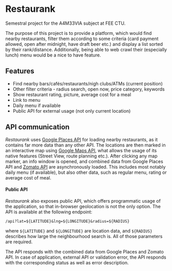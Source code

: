 # Restaurank
Semestral project for the A4M33VIA subject at FEE CTU.

The purpose of this project is to provide a platform, which would find nearby restaurants, 
filter them according to some criteria (card payment allowed, open after midnight, 
have draft beer etc.) and display a list sorted by their rank/distance. Additionally, 
being able to web crawl their (especially lunch) menu would be a nice to have feature.

## Features
* Find nearby bars/cafés/restaurants/nigh clubs/ATMs (current position)
* Other filter criteria - radius search, open now, price category, keywords
* Show restaurant rating, picture, average cost for a meal
* Link to menu
* Daily menu if available
* Public API for external usage (not only current location)

## API communication
*Restaurank* uses [Google Places API](https://developers.google.com/places/) for loading nearby 
restaurants, as it contains far more data than any other API. The locations are then marked 
in an interactive map using [Google Maps API](https://developers.google.com/maps/), what 
allows the usage of its native features (Street View, route planning etc.). After clicking 
any map marker, an info window is opened, and combined data from Google Places API and 
[Zomato API](https://developers.zomato.com/api) are asynchronously loaded. This includes 
most notably daily menu (if available), but also other data, such as regular menu, rating 
or average cost of meal.

#### Public API
*Restaurank* also exposes public API, which offers programmatic usage of the application, 
so that in-browser geolocation is not the only option. The API is available at the following 
endpoint:
```
/api?lat=${LATITUDE}&lng=${LONGITUDE}&radius=${RADIUS}
```
where `${LATITUDE}` and `${LONGITUDE}` are location data, and `${RADIUS}` describes how 
large the neighbourhood search is. All of those parameters are required.

The API responds with the combined data from Google Places and Zomato API. In case of 
application, external API or validation error, the API responds with the corresponding 
status as well as error description.